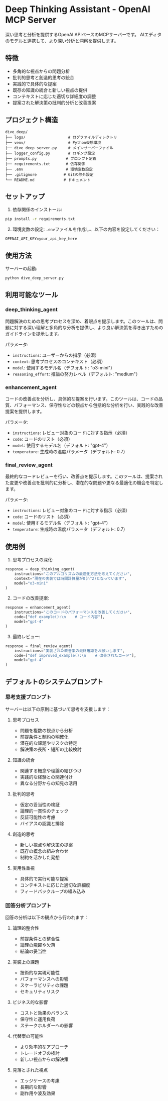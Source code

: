 # Deep Thinking Assistant - OpenAI MCP Server

深い思考と分析を提供するOpenAI APIベースのMCPサーバーです。
AIエディタのモデルと連携して、より深い分析と洞察を提供します。

## 特徴

- 多角的な視点からの問題分析
- 批判的思考と創造的思考の統合
- 実践的で具体的な提案
- 既存の知識の統合と新しい視点の提供
- コンテキストに応じた適切な詳細度の調整
- 提案された解決策の批判的分析と改善提案

## プロジェクト構造

```
dive_deep/
├── logs/                   # ログファイルディレクトリ
├── venv/                   # Python仮想環境
├── dive_deep_server.py     # メインサーバーファイル
├── logger_config.py        # ロギング設定
├── prompts.py             # プロンプト定義
├── requirements.txt       # 依存関係
├── .env                   # 環境変数設定
├── .gitignore            # Gitの除外設定
└── README.md             # ドキュメント
```

## セットアップ

1. 依存関係のインストール:
```bash
pip install -r requirements.txt
```

2. 環境変数の設定:
`.env`ファイルを作成し、以下の内容を設定してください：
```
OPENAI_API_KEY=your_api_key_here
```

## 使用方法

サーバーの起動:
```bash
python dive_deep_server.py
```


## 利用可能なツール

### deep_thinking_agent

問題解決のための思考プロセスを深め、着眼点を提示します。このツールは、問題に対する深い理解と多角的な分析を提供し、より良い解決策を導き出すためのガイドラインを提示します。

パラメータ:
- `instructions`: ユーザーからの指示（必須）
- `context`: 思考プロセスのコンテキスト（必須）
- `model`: 使用するモデル名（デフォルト: "o3-mini"）
- `reasoning_effort`: 推論の努力レベル（デフォルト: "medium"）

### enhancement_agent

コードの改善点を分析し、具体的な提案を行います。このツールは、コードの品質、パフォーマンス、保守性などの観点から包括的な分析を行い、実践的な改善提案を提供します。

パラメータ:
- `instructions`: レビュー対象のコードに対する指示（必須）
- `code`: コードのリスト（必須）
- `model`: 使用するモデル名（デフォルト: "gpt-4"）
- `temperature`: 生成時の温度パラメータ（デフォルト: 0.7）

### final_review_agent

最終的なコードレビューを行い、改善点を提示します。このツールは、提案された変更や改善点を批判的に分析し、潜在的な問題や更なる最適化の機会を特定します。

パラメータ:
- `instructions`: レビュー対象のコードに対する指示（必須）
- `code`: コードのリスト（必須）
- `model`: 使用するモデル名（デフォルト: "gpt-4"）
- `temperature`: 生成時の温度パラメータ（デフォルト: 0.7）

## 使用例

1. 思考プロセスの深化:
```python
response = deep_thinking_agent(
    instructions="このアルゴリズムの最適化方法を考えてください",
    context="現在の実装では時間計算量がO(n^2)となっています",
    model="o3-mini"
)
```

2. コードの改善提案:
```python
response = enhancement_agent(
    instructions="このコードのパフォーマンスを改善してください",
    code=["def example():\n    # コード内容"],
    model="gpt-4"
)
```

3. 最終レビュー:
```python
response = final_review_agent(
    instructions="実装された改善案の最終確認をお願いします",
    code=["def improved_example():\n    # 改善されたコード"],
    model="gpt-4"
)
```

## デフォルトのシステムプロンプト

### 思考支援プロンプト

サーバーは以下の原則に基づいて思考を支援します：

1. 思考プロセス
   - 問題を複数の視点から分析
   - 前提条件と制約の明確化
   - 潜在的な課題やリスクの特定
   - 解決策の長所・短所の比較検討

2. 知識の統合
   - 関連する概念や理論の結びつけ
   - 実践的な経験との関連付け
   - 異なる分野からの知見の活用

3. 批判的思考
   - 仮定の妥当性の検証
   - 論理的一貫性のチェック
   - 反証可能性の考慮
   - バイアスの認識と排除

4. 創造的思考
   - 新しい視点や解決策の提案
   - 既存の概念の組み合わせ
   - 制約を活かした発想

5. 実用性重視
   - 具体的で実行可能な提案
   - コンテキストに応じた適切な詳細度
   - フィードバックループの組み込み

### 回答分析プロンプト

回答の分析は以下の観点から行われます：

1. 論理的整合性
   - 前提条件との整合性
   - 論理の飛躍や欠落
   - 結論の妥当性

2. 実装上の課題
   - 技術的な実現可能性
   - パフォーマンスへの影響
   - スケーラビリティの課題
   - セキュリティリスク

3. ビジネス的な影響
   - コストと効果のバランス
   - 保守性と運用負荷
   - ステークホルダーへの影響

4. 代替案の可能性
   - より効率的なアプローチ
   - トレードオフの検討
   - 新しい視点からの解決策

5. 見落とされた視点
   - エッジケースの考慮
   - 長期的な影響
   - 副作用や波及効果 